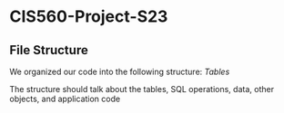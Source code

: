 # CIS560-Project-S23

## File Structure  
We organized our code into the following structure:
*Tables*

The structure should talk about the tables, SQL operations, data, other objects, and application code
